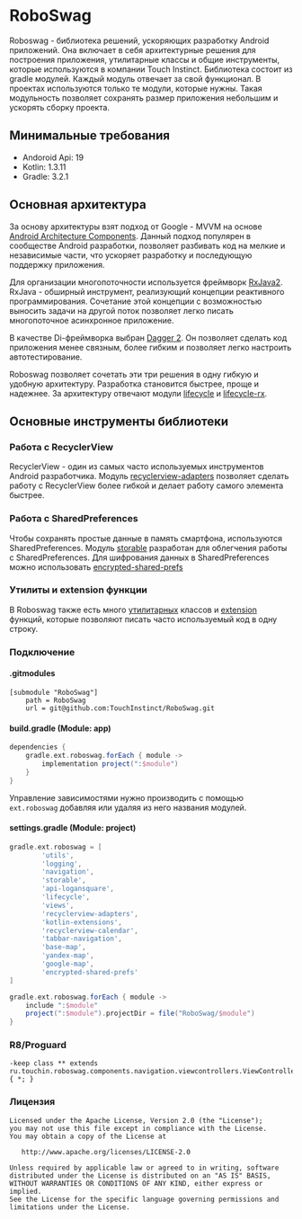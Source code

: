 #  RoboSwag
Roboswag - библиотека решений, ускоряющих разработку Android приложений. Она включает в себя архитектурные решения для построения приложения, утилитарные классы и общие инструменты, которые используются в компании Touch Instinct. 
Библиотека состоит из gradle модулей. Каждый модуль отвечает за свой функционал. В проектах используются только те модули, которые нужны. Такая модульность позволяет  сохранять размер приложения небольшим и ускорять сборку проекта.

## Минимальные требования

* Andoroid Api: 19
* Kotlin: 1.3.11
* Gradle: 3.2.1

## Основная архитектура
За основу архитектуры взят подход от Google - MVVM на основе [Android Architecture Components](https://developer.android.com/jetpack/docs/guide). Данный подход популярен в сообществе Android разработки, позволяет разбивать код на мелкие и независимые части, что ускоряет разработку и последующую поддержку приложения.

Для организации многопоточности используется фреймворк [RxJava2](https://github.com/ReactiveX/RxJava). RxJava -  обширный инструмент, реализующий концепции реактивного программирования. Сочетание этой концепции с возможностью выносить задачи на другой поток позволяет легко писать многопоточное асинхронное приложение.

В качестве Di-фреймворка выбран [Dagger 2](https://github.com/google/dagger). Он позволяет сделать код приложения менее связным, более гибким и позволяет легко настроить автотестирование.

Roboswag позволяет сочетать эти три решения в одну гибкую и удобную архитектуру. Разработка становится быстрее, проще и надежнее. За архитектуру отвечают модули [lifecycle](/lifecycle) и [lifecycle-rx](/lifecycle-rx).

## Основные инструменты библиотеки
### Работа с RecyclerView
RecyclerView - один из самых часто используемых инструментов Android разработчика. Модуль [recyclerview-adapters](/recyclerview-adapters) позволяет сделать работу с RecyclerView более гибкой и делает работу самого элемента быстрее.
### Работа с SharedPreferences
Чтобы сохранять простые данные в память смартфона, используются SharedPreferences. Модуль [storable](/storable) разработан для облегчения работы с SharedPreferences. Для шифрования данных в SharedPreferences можно использовать [encrypted-shared-prefs](/encrypted-shared-prefs)
### Утилиты и extension функции
В Roboswag также есть много [утилитарных](/utils) классов и [extension](/kotlin-extensions) функций, которые позволяют писать часто используемый код в одну строку.

### Подключение

#### .gitmodules

```
[submodule "RoboSwag"]
	path = RoboSwag
	url = git@github.com:TouchInstinct/RoboSwag.git
```

#### build.gradle (Module: app)

```gradle
dependencies {
    gradle.ext.roboswag.forEach { module ->
        implementation project(":$module")
    }
}
```
Управление зависимостями нужно производить с помощью `ext.roboswag` добавляя или удаляя из него названия модулей.
#### settings.gradle (Module: project)

```gradle
gradle.ext.roboswag = [
        'utils',
        'logging',
        'navigation',
        'storable',
        'api-logansquare',
        'lifecycle',
        'views',
        'recyclerview-adapters',
        'kotlin-extensions',
        'recyclerview-calendar',
        'tabbar-navigation',
        'base-map',
        'yandex-map',
        'google-map',
        'encrypted-shared-prefs'
]

gradle.ext.roboswag.forEach { module ->
    include ":$module"
    project(":$module").projectDir = file("RoboSwag/$module")
}
```

### R8/Proguard

```
-keep class ** extends ru.touchin.roboswag.components.navigation.viewcontrollers.ViewController { *; }
```

### Лицензия

```
Licensed under the Apache License, Version 2.0 (the "License");
you may not use this file except in compliance with the License.
You may obtain a copy of the License at

   http://www.apache.org/licenses/LICENSE-2.0

Unless required by applicable law or agreed to in writing, software
distributed under the License is distributed on an "AS IS" BASIS,
WITHOUT WARRANTIES OR CONDITIONS OF ANY KIND, either express or implied.
See the License for the specific language governing permissions and
limitations under the License.
```

